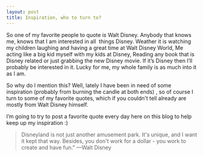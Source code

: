 ```yaml
---
layout: post
title: Inspiration, who to turn to?
---
```



<p>So one of my favorite people to quote is Walt Disney. Anybody that knows me, knows that I am interested in all&#160; things Disney. Weather it is watching my children laughing and having a great time at Walt Disney World, Me acting like a big kid myself with my kids at Disney, Reading any book that is Disney related or just grabbing the new Disney movie. If it’s Disney then I’ll probably be interested in it. Lucky for me, my whole family is as much into it as I am.</p>  <p>So why do I mention this? Well, lately I have been in need of some inspiration (probably from burning the candle at both ends) , so of course I turn to some of my favorite quotes, which if you couldn't tell already are mostly from Walt Disney himself.</p>  <p>I’m going to try to post a favorite quote every day here on this blog to help keep up my inspiration :)</p>  <blockquote>   <p>Disneyland is not just another amusement park. It's unique, and I want it kept that way. Besides, you don't work for a dollar - you work to create and have fun.&quot; —Walt Disney</p></blockquote>
